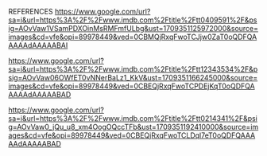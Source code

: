 REFERENCES
https://www.google.com/url?sa=i&url=https%3A%2F%2Fwww.imdb.com%2Ftitle%2Ftt0409591%2F&psig=AOvVaw1VSamPDXOinMsRMFmfULbg&ust=1709351125972000&source=images&cd=vfe&opi=89978449&ved=0CBMQjRxqFwoTCJjw0ZaT0oQDFQAAAAAdAAAAABAI

https://www.google.com/url?sa=i&url=https%3A%2F%2Fwww.imdb.com%2Ftitle%2Ftt12343534%2F&psig=AOvVaw06OWfET0vNNerBaLz1_KkV&ust=1709351166245000&source=images&cd=vfe&opi=89978449&ved=0CBEQjRxqFwoTCPDEjKqT0oQDFQAAAAAdAAAAABAD

https://www.google.com/url?sa=i&url=https%3A%2F%2Fwww.imdb.com%2Ftitle%2Ftt0214341%2F&psig=AOvVaw0_jQu_u8_xm4OogOQccTFb&ust=1709351192410000&source=images&cd=vfe&opi=89978449&ved=0CBEQjRxqFwoTCLDql7eT0oQDFQAAAAAdAAAAABAD
